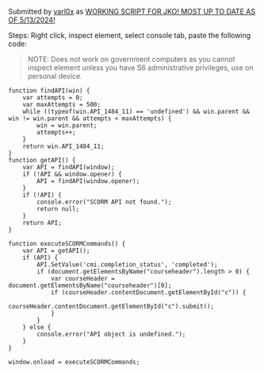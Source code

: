 Submitted by [varl0x](https://github.com/v0rl0x) as [WORKING SCRIPT FOR JKO! MOST UP TO DATE AS OF 5/13/2024!](https://github.com/Clutch152/scripts/issues/85)

Steps: 
Right click, inspect element, select console tab, paste the following code:

> NOTE: Does not work on government computers as you cannot inspect
> element unless you have S6 administrative privileges, use on personal
> device.

    function findAPI(win) {
        var attempts = 0;
        var maxAttempts = 500;
        while ((typeof(win.API_1484_11) == 'undefined') && win.parent && win != win.parent && attempts < maxAttempts) {
            win = win.parent;
            attempts++;
        }
        return win.API_1484_11;
    }
    function getAPI() {
        var API = findAPI(window);
        if (!API && window.opener) {
            API = findAPI(window.opener);
        }
        if (!API) {
            console.error("SCORM API not found.");
            return null;
        }
        return API;
    }
    
    function executeSCORMCommands() {
        var API = getAPI();
        if (API) {
            API.SetValue('cmi.completion_status', 'completed');
            if (document.getElementsByName("courseheader").length > 0) {
                var courseHeader = document.getElementsByName("courseheader")[0];
                if (courseHeader.contentDocument.getElementById("c")) {
                    courseHeader.contentDocument.getElementById("c").submit();
                }
            }
        } else {
            console.error("API object is undefined.");
        }
    }
    
    window.onload = executeSCORMCommands;

